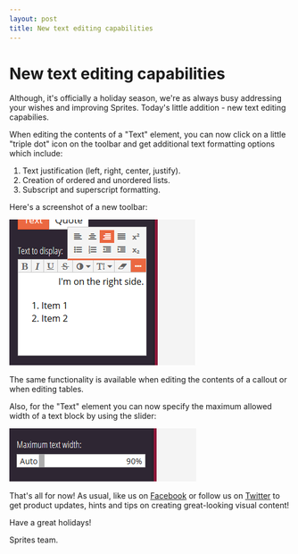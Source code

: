 ```yaml
---
layout: post
title: New text editing capabilities
---
```


# New text editing capabilities

Although, it's officially a holiday season, we're as always busy addressing your wishes and improving Sprites. Today's little addition - new text editing capabilies.

When editing the contents of a "Text" element, you can now click on a little "triple dot" icon on the toolbar and get additional text formatting options which include:

1. Text justification (left, right, center, justify).
2. Creation of ordered and unordered lists.
3. Subscript and superscript formatting.

Here's a screenshot of a new toolbar:

![Formatting options](/assets/img/posts/text-options.png "Formatting options")

The same functionality is available when editing the contents of a callout or when editing tables.

Also, for the "Text" element you can now specify the maximum allowed width of a text block by using the slider:

![Maximum text width](/assets/img/posts/max-text-width.png "Maximum text width")

That's all for now! As usual, like us on [Facebook](https://facebook.com/spritesapp) or follow us on [Twitter](https://twitter.com/spritesapp) to get product updates, hints and tips on creating great-looking visual content!

Have a great holidays!

Sprites team.
